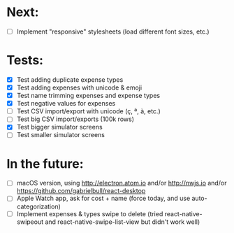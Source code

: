 # Next:
- [ ] Implement "responsive" stylesheets (load different font sizes, etc.)

# Tests:
- [x] Test adding duplicate expense types
- [x] Test adding expenses with unicode & emoji
- [x] Test name trimming expenses and expense types
- [x] Test negative values for expenses
- [ ] Test CSV import/export with unicode (ç, ª, à, etc.)
- [ ] Test big CSV import/exports (100k rows)
- [x] Test bigger simulator screens
- [ ] Test smaller simulator screens

# In the future:
- [ ] macOS version, using http://electron.atom.io and/or http://nwjs.io and/or https://github.com/gabrielbull/react-desktop
- [ ] Apple Watch app, ask for cost + name (force today, and use auto-categorization)
- [ ] Implement expenses & types swipe to delete (tried react-native-swipeout and react-native-swipe-list-view but didn't work well)
